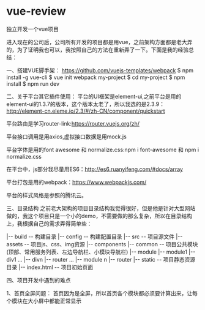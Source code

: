 # vue-review
独立开发一个vue项目

进入现在的公司后，公司所有开发的项目都是用vue，之前架构方面都是老大弄的，为了证明我也可以，我按照自己的方法在重新弄了一下。下面是我的经验总结：

一、搭建VUE脚手架： https://github.com/vuejs-templates/webpack 
$ npm install -g vue-cli
$ vue init webpack my-project
$ cd my-project
$ npm install
$ npm run dev

二、关于平台其它插件使用：
平台的UI框架是element-ui,之前平台是用的element-ui的1.3.7的版本，这个版本太老了，所以我选的是2.3.9：http://element-cn.eleme.io/2.3/#/zh-CN/component/quickstart

平台路由是学习router-link:https://router.vuejs.org/zh/

平台接口调用是用axios,虚拟接口数据是用mock.js

平台字体是用的font awesome 和 normalize.css:npm i font-awesome 和 npm i normalize.css

在平台中，js部分我尽量用ES6：http://es6.ruanyifeng.com/#docs/array

平台打包是用的webpack：https://www.webpackjs.com/

平台的样式风格是参照的腾讯云。

三、目录结构
之前老大架构的项目目录结构我觉得很好，但是他是针对大型网站做的，我这个项目只是一个小的demo，不需要做的那么复杂，所以在目录结构上，我根据自己的需求弄得简单些：

|-- build             -- 构建目录
|-- config            -- 构建配置目录
|-- src               -- 项目源文件
   |-- assets         -- 项目js、css、img资源
   |-- components 
       |-- common     -- 项目公共模块(顶部、常用服务列表、左边导航栏、小模块导航栏)
       |-- module
           |-- module1
               |-- div1
                   ...
               |-- divn
               |-- router
               ...
           |-- module n
           |-- router
|-- static            -- 项目静态资源目录
|-- index.html        -- 项目初始页面

四、项目开发中遇到的难点

1、首页全屏问题：
首页因为是全屏，所以首页各个模块都必须要计算出来，让每个模块在大小屏中都能正常显示







